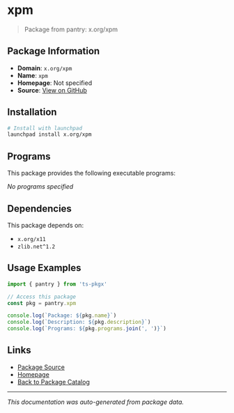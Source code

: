 # xpm

> Package from pantry: x.org/xpm

## Package Information

- **Domain**: `x.org/xpm`
- **Name**: `xpm`
- **Homepage**: Not specified
- **Source**: [View on GitHub](https://github.com/pkgxdev/pantry/tree/main/projects/x.org/xpm/package.yml)

## Installation

```bash
# Install with launchpad
launchpad install x.org/xpm
```

## Programs

This package provides the following executable programs:

*No programs specified*

## Dependencies

This package depends on:

- `x.org/x11`
- `zlib.net^1.2`

## Usage Examples

```typescript
import { pantry } from 'ts-pkgx'

// Access this package
const pkg = pantry.xpm

console.log(`Package: ${pkg.name}`)
console.log(`Description: ${pkg.description}`)
console.log(`Programs: ${pkg.programs.join(', ')}`)
```

## Links

- [Package Source](https://github.com/pkgxdev/pantry/tree/main/projects/x.org/xpm/package.yml)
- [Homepage](#)
- [Back to Package Catalog](../../../package-catalog.md)

---

*This documentation was auto-generated from package data.*
